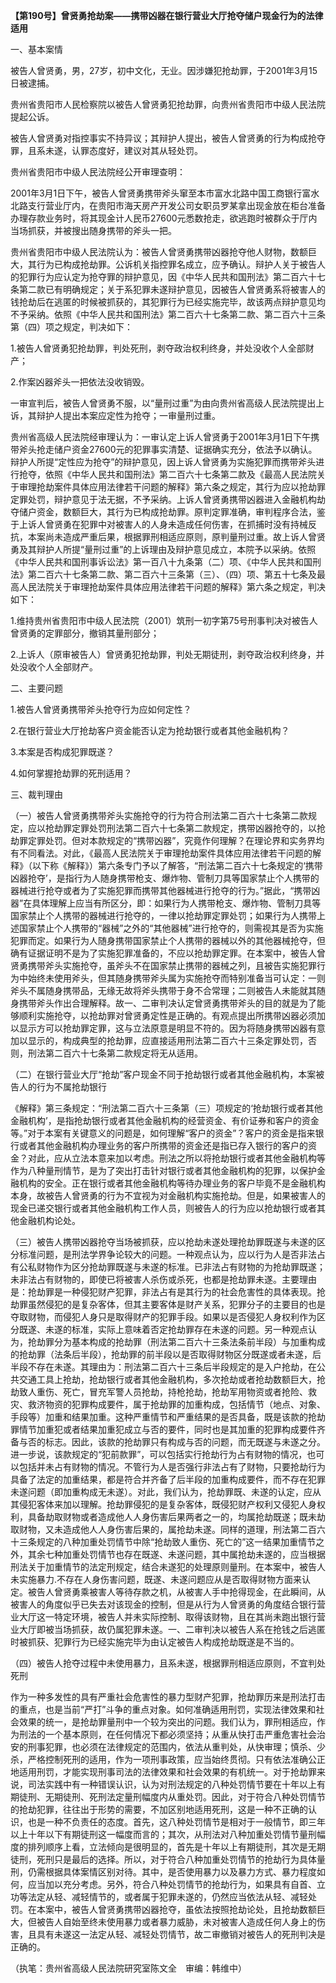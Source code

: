 **【第190号】曾贤勇抢劫案——携带凶器在银行营业大厅抢夺储户现金行为的法律适用**

一、基本案情

被告人曾贤勇，男，27岁，初中文化，无业。因涉嫌犯抢劫罪，于2001年3月15日被逮捕。

贵州省贵阳市人民检察院以被告人曾贤勇犯抢劫罪，向贵州省贵阳市中级人民法院提起公诉。

被告人曾贤勇对指控事实不持异议；其辩护人提出，被告人曾贤勇的行为构成抢夺罪，且系未遂，认罪态度好，建议对其从轻处罚。

贵州省贵阳市中级人民法院经公开审理查明：

2001年3月1日下午，被告人曾贤勇携带斧头窜至本市富水北路中国工商银行富水北路支行营业厅内，在贵阳市海天房产开发公司女职员罗某拿出现金放在柜台准备办理存款业务时，将其现金计人民币27600元悉数抢走，欲逃跑时被群众于厅内当场抓获，并被搜出随身携带的斧头一把。

贵州省贵阳市中级人民法院认为：被告人曾贤勇携带凶器抢夺他人财物，数额巨大，其行为已构成抢劫罪。公诉机关指控罪名成立，应予确认。辩护人关于被告人的犯罪行为应认定为抢夺罪的辩护意见，因《中华人民共和国刑法》第二百六十七条第二款已有明确规定；关于系犯罪未遂辩护意见，因被告人曾贤勇系将被害人的钱抢劫后在逃匿的时候被抓获的，其犯罪行为已经实施完毕，故该两点辩护意见均不予采纳。依照《中华人民共和国刑法》第二百六十七条第二款、第二百六十三条第（四）项之规定，判决如下：

1.被告人曾贤勇犯抢劫罪，判处死刑，剥夺政治权利终身，并处没收个人全部财产；

2.作案凶器斧头一把依法没收销毁。

一审宣判后，被告人曾贤勇不服，以“量刑过重”为由向贵州省高级人民法院提出上诉，其辩护人提出本案应定性为抢夺；一审量刑过重。

贵州省高级人民法院经审理认为：一审认定上诉人曾贤勇于2001年3月1日下午携带斧头抢走储户资金27600元的犯罪事实清楚、证据确实充分，依法予以确认。辩护人所提“定性应为抢夺”的辩护意见，因上诉人曾贤勇为实施犯罪而携带斧头进行抢夺，依照《中华人民共和国刑法》第二百六十七条第二款及《最高人民法院关于审理抢劫案件具体应用法律若干问题的解释》第六条之规定，其行为应以抢劫罪定罪处罚，辩护意见于法无据，不予采纳。上诉人曾贤勇携带凶器进入金融机构劫夺储户资金，数额巨大，其行为已构成抢劫罪。原判定罪准确，审判程序合法，鉴于上诉人曾贤勇在犯罪中对被害人的人身未造成任何伤害，在抓捕时没有持械反抗，本案尚未造成严重后果，根据罪刑相适应原则，原判量刑过重。故上诉人曾贤勇及其辩护人所提“量刑过重”的上诉理由及辩护意见成立，本院予以采纳。依照《中华人民共和国刑事诉讼法》第一百八十九条第（二）项、《中华人民共和国刑法》第二百六十七条第二款、第二百六十三条第（三）、（四）项、第五十七条及最高人民法院关于审理抢劫案件具体应用法律若干问题的解释》第六条之规定，判决如下：

1.维持贵州省贵阳市中级人民法院（2001）筑刑一初字第75号刑事判决对被告人曾贤勇的定罪部分，撤销其量刑部分；

2.上诉人（原审被告人）曾贤勇犯抢劫罪，判处无期徒刑，剥夺政治权利终身，并处没收个人全部财产。

二、主要问题

1.被告人曾贤勇携带斧头抢夺行为应如何定性？

2.在银行营业大厅抢劫客户资金能否认定为抢劫银行或者其他金融机构？

3.本案是否构成犯罪既遂？

4.如何掌握抢劫罪的死刑适用？

三、裁判理由

（一）被告人曾贤勇携带斧头实施抢夺的行为符合刑法第二百六十七条第二款规定，应以抢劫罪定罪处罚刑法第二百六十七条第二款规定，携带凶器抢夺的，以抢劫罪定罪处罚。但对本款规定的“携带凶器”，究竟作何理解？在理论界和实务界均有不同看法。对此，《最高人民法院关于审理抢劫案件具体应用法律若干问题的解释》（以下称《解释》）第六条专门予以了解答，“刑法第二百六十七条规定的‘携带凶器抢夺’，是指行为人随身携带枪支、爆炸物、管制刀具等国家禁止个人携带的器械进行抢夺或者为了实施犯罪而携带其他器械进行抢夺的行为。”据此，“携带凶器”在具体理解上应当有所区分，即：如果行为人携带枪支、爆炸物、管制刀具等国家禁止个人携带的器械进行抢夺的，一律以抢劫罪定罪处罚；如果行为人携带上述国家禁止个人携带的“器械”之外的“其他器械”进行抢夺的，则需视其是否为实施犯罪而定。如果行为人随身携带国家禁止个人携带的器械以外的其他器械抢夺，但确有证据证明不是为了实施犯罪准备的，不应以抢劫罪定罪。在本案中，被告人曾贤勇携带斧头实施抢夺，虽斧头不在国家禁止携带的器械之列，且被告实施犯罪行为中始终未使用斧头，但其随身携带斧头属为实施抢夺而特别准备当可认定：一则斧头不属随身携带品，无缘无故将斧头携带于身不合常理；二则被告人未能就其随身携带斧头作出合理解释。故一、二审判决认定曾贤勇携带斧头的目的就是为了能够顺利实施抢夺，以抢劫罪对曾贤勇定性是正确的。有观点提出所携带凶器必须加以显示方可以抢劫罪定罪，这与立法原意是明显不符的。因为将随身携带凶器有意加以显示的，构成典型的抢劫罪，应直接适用刑法第二百六十三条定罪处罚，否则，刑法第二百六十七条第二款规定将无从适用。

（二）在银行营业大厅“抢劫”客户现金不同于抢劫银行或者其他金融机构，本案被告人的行为不属抢劫银行

《解释》第三条规定：“刑法第二百六十三条第（三）项规定的‘抢劫银行或者其他金融机构’，是指抢劫银行或者其他金融机构的经营资金、有价证券和客户的资金等。”对于本案有关键意义的问题是，如何理解“客户的资金”？客户的资金是指来银行或者其他金融机构办理业务的客户所携带的资金还是指已存入银行的客户的资金？对此，应从立法本意来加以考虑。刑法之所以将抢劫银行或者其他金融机构等作为八种量刑情节，是为了突出打击针对银行或者其他金融机构的犯罪，以保护金融机构的安全。正在银行或者其他金融机构等待办理业务的客户毕竟不是金融机构本身，故被告人曾贤勇的行为不宜视为对金融机构实施抢劫。但是，如果被害人的现金已递交银行或者其他金融机构工作人员，则被告人的行为应以抢劫银行或者其他金融机构论处。

（三）被告人携带凶器抢夺当场被抓获，应以抢劫未遂处理抢劫罪既遂与未遂的区分标准问题，是刑法学界争论较大的问题。一种观点认为，应以行为人是否非法占有公私财物作为区分抢劫罪既遂与未遂的标准。已非法占有财物的为抢劫罪既遂；未非法占有财物的，即使已将被害人杀伤或杀死，也都是抢劫罪未遂。主要理由是：抢劫罪是一种侵犯财产犯罪，非法占有是其行为的社会危害性的具体表现。抢劫罪虽然侵犯的是复杂客体，但其主要客体是财产关系，犯罪分子的主要目的也是夺取财物，而侵犯人身只是取得财产的犯罪手段。如果以是否侵犯人身权利作为区分既遂、未遂的标准，实际上意味着否定抢劫罪存在未遂的问题。另一种观点认为，抢劫罪分为基本构成的抢劫罪（刑法第二百六十三条法条前半段）与加重构成的抢劫罪（法条后半段），抢劫罪的前半段以是否取得财物区分既遂或者未遂，后半段不存在未遂。其理由为：刑法第二百六十三条后半段规定的是入户抢劫，在公共交通工具上抢劫，抢劫银行或者其他金融机构，多次抢劫或者抢劫数额巨大，抢劫致人重伤、死亡，冒充军警人员抢劫，持枪抢劫，抢劫军用物资或者抢险、救灾、救济物资的犯罪构成要件，属于抢劫罪的加重构成，包括情节（地点、对象、手段等）加重和结果加重。这种严重情节和严重结果的是否具备，既是该款的抢劫罪情节加重犯或者结果加重犯成立与否的要件，同时也是其加重的犯罪构成要件齐备与否的标志。因此，该款的抢劫罪只有构成与否的问题，而无既遂与未遂之分。进一步说，该款规定的“犯前款罪”，可以包括实行抢劫行为占有财物的情况，也可以包括并未占有财物的情况。不管行为人是否强行非法占有了财物，只要抢劫行为具备了法定的加重结果，都是符合并齐备了后半段的加重构成要件，而不存在犯罪未遂问题（即加重构成无未遂）。对此，我们认为，抢劫罪既、未遂的认定，应从其侵犯客体来加以理解。抢劫罪侵犯的是复杂客体，既侵犯财产权利又侵犯人身权利，具备劫取财物或者造成他人人身伤害后果两者之一的，均属抢劫既遂；既未劫取财物，又未造成他人人身伤害后果的，属抢劫未遂。同样的道理，刑法第二百六十三条规定的八种加重处罚情节中除“抢劫致人重伤、死亡的”这一结果加重情节之外，其余七种加重处罚情节也存在既遂、未遂问题，其中属抢劫未遂的，应当根据刑法关于加重情节的法定刑规定，结合未遂犯的处理原则量刑。在本案中，被告人未实施暴力.不存在人身伤害问题，既遂、未遂问题应从是否取得财物方面来认定。被告人曾贤勇乘被害人等待存款之机，从被害人手中抢得现金，在此瞬间，从被害人的角度似乎已失去对该现金的控制，但是从行为人曾贤勇的角度结合银行营业大厅这一特定环境，被告人并未实际控制、取得该财物，且在其尚未跑出银行营业大厅即被当场抓获，故仍属犯罪未遂。一、二审判决以被告人系在抢钱之后逃匿时被抓获、犯罪行为已经实施完毕为由认定被告人构成抢劫既遂是不当的。

（四）被告人抢夺过程中未使用暴力，且系未遂，根据罪刑相适应原则，不宜判处死刑

作为一种多发性的具有严重社会危害性的暴力型财产犯罪，抢劫罪历来是刑法打击的重点，也是当前“严打”斗争的重点对象。如何准确适用刑罚，实现法律效果和社会效果的统一，是抢劫罪量刑中一个较为突出的问题。我们认为，罪刑相适应，作为刑法的一个基本原则，在任何情况下都必须坚持；从重从快打击严重危害社会治安的刑事犯罪，也必须在法律规定的范围内，依法从重判处，从快审理；慎杀、少杀，严格控制死刑的适用，作为一项刑事政策，应当始终贯彻。只有依法准确公正地适用刑罚，才能实现刑事司法的法律效果和社会效果的有机统一。对于抢劫罪来说，司法实践中有一种错误认识，认为对刑法规定的八种处罚情节要在十年以上有期徒刑、无期徒刑、死刑法定量刑幅度内从重处罚。因此，对于符合八种处罚情节的抢劫犯罪，往往出于形势的需要，不加区别地适用死刑，这是一种不正确的认识，也是一种不负责任的态度。首先，这八种处罚情节是相对于一般情节，即三年以上十年以下有期徒刑这一幅度而言的；其次，从刑法对八种加重处罚情节量刑幅度的排列顺序上看，立法倾向是很明显的，首先是十年以上有期徒刑，其次是无期徒刑，死刑只是最后的选择。所以，对于符合八种加重处罚情节的抢劫行为具体量刑，仍需根据具体案情区别对待。其中，是否使用暴力以及暴力方式、暴力程度如何，应当加以充分考虑。另外，符合八种处罚情节的抢劫行为，如果具有自首、立功等法定从轻、减轻情节的，或者属于犯罪未遂的，仍然应当依法从轻、减轻处罚。在本案中，被告人曾贤勇携带凶器抢夺，虽依法按照抢劫论处，且抢劫数额巨大，但被告人自始至终未使用暴力或者暴力威胁，未对被害人造成任何人身上的伤害，且具有未遂这一法定从轻、减轻处罚情节，故二审撤销对被告人的死刑判决是正确的。

（执笔：贵州省高级人民法院研究室陈文全　审编：韩维中）